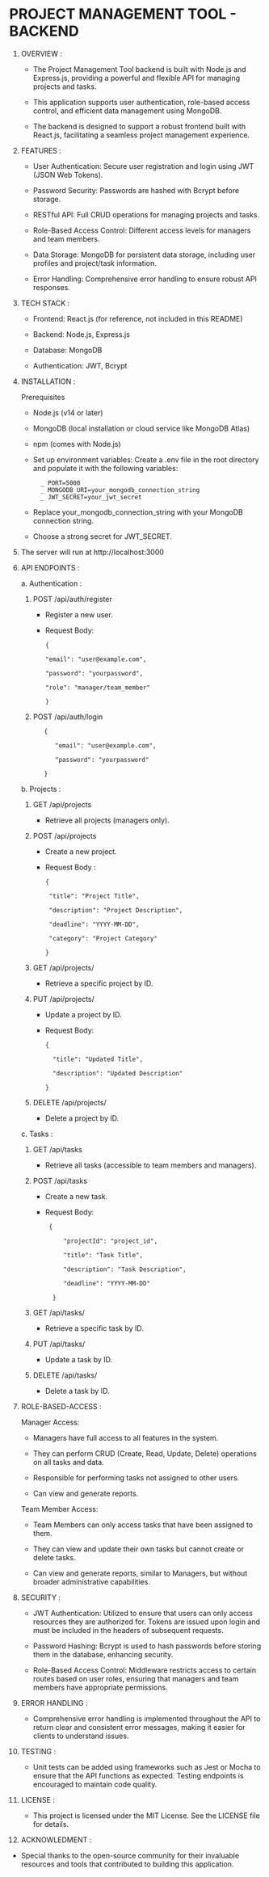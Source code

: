    # PROJECT MANAGEMENT TOOL - BACKEND


 1. OVERVIEW :

     - The Project Management Tool backend is built with Node.js and Express.js, providing a powerful and flexible API for managing projects and tasks.

     -  This application supports user authentication, role-based access control, and efficient data management using MongoDB.

     -  The backend is designed to support a robust frontend built with React.js, facilitating a seamless project management experience.

 3. FEATURES :

    -  User Authentication: Secure user registration and login using JWT (JSON Web Tokens).      

    -  Password Security: Passwords are hashed with Bcrypt before storage.     

    -  RESTful API: Full CRUD operations for managing projects and tasks.      
 
    -  Role-Based Access Control: Different access levels for managers and team members.      

    -  Data Storage: MongoDB for persistent data storage, including user profiles and project/task information.     

    -  Error Handling: Comprehensive error handling to ensure robust API responses.     

4. TECH STACK :

    - Frontend: React.js (for reference, not included in this README)

    - Backend: Node.js, Express.js
 
    - Database: MongoDB

    - Authentication: JWT, Bcrypt

5. INSTALLATION :

   Prerequisites
 
    - Node.js (v14 or later)
     
    - MongoDB (local installation or cloud service like MongoDB Atlas)
    
    - npm (comes with Node.js)
    
    - Set up environment variables: Create a .env file in the root directory and populate it with the following variables:

            _ PORT=5000
            _ MONGODB_URI=your_mongodb_connection_string
            _ JWT_SECRET=your_jwt_secret
  
    - Replace your_mongodb_connection_string with your MongoDB connection string.
  
    - Choose a strong secret for JWT_SECRET.

6.  The server will run at http://localhost:3000

7.  API ENDPOINTS  :
 
    a. Authentication :

      1) POST /api/auth/register

            -  Register a new user.

            -  Request Body:

                   {
               
                   "email": "user@example.com", 
  
                   "password": "yourpassword", 

                   "role": "manager/team_member" 

                   }
      
      3)  POST /api/auth/login

                 {    
         
                    "email": "user@example.com", 

                    "password": "yourpassword" 

                 }
         
    b. Projects :
   
      1) GET /api/projects

            -  Retrieve all projects (managers only).
     
      2) POST /api/projects

            -  Create a new project.

            -  Request Body :

                   {   

                    "title": "Project Title", 

                    "description": "Project Description", 

                    "deadline": "YYYY-MM-DD", 

                    "category": "Project Category" 
          
                   }
      
      4) GET /api/projects/

           -  Retrieve a specific project by ID.

      5) PUT /api/projects/

           -  Update a project by ID.

           -  Request Body:
          
                  { 
  
                    "title": "Updated Title", 

                    "description": "Updated Description" 

                  }
      
      7) DELETE /api/projects/

           - Delete a project by ID.
   
    c. Tasks :

      1) GET /api/tasks

           - Retrieve all tasks (accessible to team members and managers).

      2) POST /api/tasks

           - Create a new task.

           - Request Body:
          
                  { 

                      "projectId": "project_id", 

                      "title": "Task Title", 

                      "description": "Task Description", 

                      "deadline": "YYYY-MM-DD" 

                   }

      4) GET /api/tasks/

           - Retrieve a specific task by ID.

     7) PUT /api/tasks/

           - Update a task by ID.

     9) DELETE /api/tasks/

           - Delete a task by ID.

8.  ROLE-BASED-ACCESS :

    Manager Access:
   
      -   Managers have full access to all features in the system.
   
      -   They can perform CRUD (Create, Read, Update, Delete) operations on all tasks and data.
   
      -   Responsible for performing tasks not assigned to other users.
   
      -   Can view and generate reports.

    Team Member Access:

      -   Team Members can only access tasks that have been assigned to them.
  
      -   They can view and update their own tasks but cannot create or delete tasks.
  
      -   Can view and generate reports, similar to Managers, but without broader administrative capabilities.

9. SECURITY :

      -   JWT Authentication: Utilized to ensure that users can only access resources they are authorized for. Tokens are issued upon login and must be included in the headers of
  subsequent requests.

      -   Password Hashing: Bcrypt is used to hash passwords before storing them in the database, enhancing security.

      -   Role-Based Access Control: Middleware restricts access to certain routes based on user roles, ensuring that managers and team members have appropriate permissions.

10.  ERROR HANDLING :
 
      -   Comprehensive error handling is implemented throughout the API to return clear and consistent error messages, making it easier for clients to understand issues.

10. TESTING :

      -   Unit tests can be added using frameworks such as Jest or Mocha to ensure that the API functions as expected. Testing endpoints is encouraged to maintain code quality.

11. LICENSE :
 
      -   This project is licensed under the MIT License. See the LICENSE file for details.

12. ACKNOWLEDMENT :
 
   -   Special thanks to the open-source community for their invaluable resources and tools that contributed to building this application.

